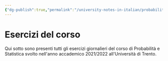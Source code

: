 ```yaml
---
{"dg-publish":true,"permalink":"/university-notes-in-italian/probabilita-e-statistica/esercizi-del-corso/esercizi-del-corso/"}
---
```


# Esercizi del corso
Qui sotto sono presenti tutti gli esercizi giornalieri del corso di Probabilità e Statistica svolto nell'anno accademico 2021/2022 all'Università di Trento.

<html>
	<body>
		<object data="Formulario.pdf" type="application/pdf" width="100%" height="500px" />
	</body>
</html>